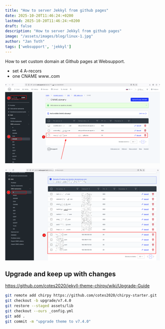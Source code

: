 ```yaml
---
title: "How to server Jekkyl from github pages"
date: 2025-10-20T11:46:24:+0200
lastmod: 2025-10-20T11:46:24:+0200
draft: false
description: "How to server Jekkyl from github pages"
image: "/assets/images/blog/linux-1.jpg"
author: "Jan Toth"
tags: ['websupport', 'jekkyl']
---
```


How to set custom domain at Github pages at Websupport.

- set 4 A-recors
- one CNAME www.<domain>.com

![Image](/assets/images/blog/ws-1.png)

![Image](/assets/images/blog/ws-2.png)


## Upgrade and keep up with changes

https://github.com/cotes2020/jekyll-theme-chirpy/wiki/Upgrade-Guide

```bash
git remote add chirpy https://github.com/cotes2020/chirpy-starter.git
git checkout -b upgrade/v7.4.0
git restore --staged assets/lib
git checkout --ours _config.yml
git add .
git commit -m "upgrade theme to v7.4.0"
```
